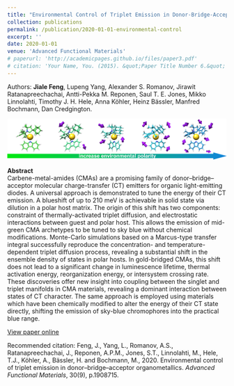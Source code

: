 ```yaml
---
title: "Environmental Control of Triplet Emission in Donor-Bridge-Acceptor Organometallics"
collection: publications
permalink: /publication/2020-01-01-environmental-control
excerpt: ''
date: 2020-01-01
venue: 'Advanced Functional Materials'
# paperurl: 'http://academicpages.github.io/files/paper3.pdf'
# citation: 'Your Name, You. (2015). &quot;Paper Title Number 6.&quot; <i>Journal 1</i>. 1(3).'
---
```

Authors: **Jiale Feng**, Lupeng Yang, Alexander S. Romanov, Jirawit Ratanapreechachai, Antti-Pekka M. Reponen, Saul T. E. Jones, Mikko Linnolahti, Timothy J. H. Hele, Anna Köhler, Heinz Bässler, Manfred Bochmann, Dan Credgington.

![environmental-control](/images/environmental-control.png)

**Abstract**  
Carbene-metal-amides (CMAs) are a promising family of donor–bridge–acceptor molecular charge-transfer (CT) emitters for organic light-emitting diodes. A universal approach is demonstrated to tune the energy of their CT emission. A blueshift of up to 210 meV is achievable in solid state via dilution in a polar host matrix. The origin of this shift has two components: constraint of thermally-activated triplet diffusion, and electrostatic interactions between guest and polar host. This allows the emission of mid-green CMA archetypes to be tuned to sky blue without chemical modifications. Monte-Carlo simulations based on a Marcus-type transfer integral successfully reproduce the concentration- and temperature-dependent triplet diffusion process, revealing a substantial shift in the ensemble density of states in polar hosts. In gold-bridged CMAs, this shift does not lead to a significant change in luminescence lifetime, thermal activation energy, reorganization energy, or intersystem crossing rate. These discoveries offer new insight into coupling between the singlet and triplet manifolds in CMA materials, revealing a dominant interaction between states of CT character. The same approach is employed using materials which have been chemically modified to alter the energy of their CT state directly, shifting the emission of sky-blue chromophores into the practical blue range.

[View paper online](https://onlinelibrary.wiley.com/doi/full/10.1002/adfm.201908715)

Recommended citation: Feng, J., Yang, L., Romanov, A.S., Ratanapreechachai, J., Reponen, A.P.M., Jones, S.T., Linnolahti, M., Hele, T.J., Köhler, A., Bässler, H. and Bochmann, M., 2020. Environmental control of triplet emission in donor–bridge–acceptor organometallics. *Advanced Functional Materials*, 30(9), p.1908715.
